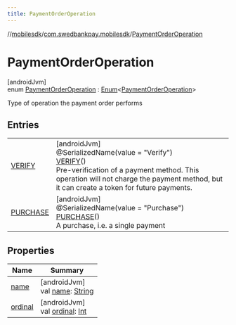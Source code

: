 ```yaml
---
title: PaymentOrderOperation
---
```

//[mobilesdk](../../../index.html)/[com.swedbankpay.mobilesdk](../index.html)/[PaymentOrderOperation](index.html)



# PaymentOrderOperation



[androidJvm]\
enum [PaymentOrderOperation](index.html) : [Enum](https://kotlinlang.org/api/latest/jvm/stdlib/kotlin/-enum/index.html)&lt;[PaymentOrderOperation](index.html)&gt; 

Type of operation the payment order performs



## Entries


| | |
|---|---|
| [VERIFY](-v-e-r-i-f-y/index.html) | [androidJvm]<br>@SerializedName(value = "Verify")<br>[VERIFY](-v-e-r-i-f-y/index.html)()<br>Pre-verification of a payment method. This operation will not charge the payment method, but it can create a token for future payments. |
| [PURCHASE](-p-u-r-c-h-a-s-e/index.html) | [androidJvm]<br>@SerializedName(value = "Purchase")<br>[PURCHASE](-p-u-r-c-h-a-s-e/index.html)()<br>A purchase, i.e. a single payment |


## Properties


| Name | Summary |
|---|---|
| [name](../-re-order-purchase-indicator/-f-i-r-s-t_-t-i-m-e_-o-r-d-e-r-e-d/index.html#-372974862%2FProperties%2F-1074806346) | [androidJvm]<br>val [name](../-re-order-purchase-indicator/-f-i-r-s-t_-t-i-m-e_-o-r-d-e-r-e-d/index.html#-372974862%2FProperties%2F-1074806346): [String](https://kotlinlang.org/api/latest/jvm/stdlib/kotlin/-string/index.html) |
| [ordinal](../-re-order-purchase-indicator/-f-i-r-s-t_-t-i-m-e_-o-r-d-e-r-e-d/index.html#-739389684%2FProperties%2F-1074806346) | [androidJvm]<br>val [ordinal](../-re-order-purchase-indicator/-f-i-r-s-t_-t-i-m-e_-o-r-d-e-r-e-d/index.html#-739389684%2FProperties%2F-1074806346): [Int](https://kotlinlang.org/api/latest/jvm/stdlib/kotlin/-int/index.html) |

